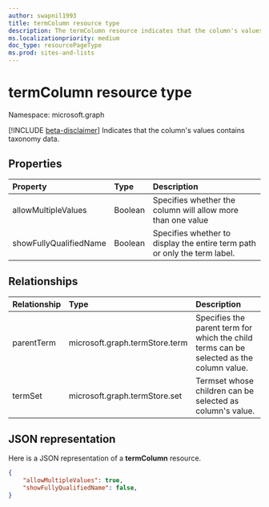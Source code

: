 ```yaml
---
author: swapnil1993
title: termColumn resource type
description: The termColumn resource indicates that the column's values contains taxonomy data.
ms.localizationpriority: medium
doc_type: resourcePageType
ms.prod: sites-and-lists
---
```


# termColumn resource type

Namespace: microsoft.graph

[!INCLUDE [beta-disclaimer](../../includes/beta-disclaimer.md)]
Indicates that the column's values contains taxonomy data.

## Properties

| Property               | Type                           | Description                                                               |
| :--------------------- | :----------------------------- | :------------------------------------------------------------------------ |
| allowMultipleValues    | Boolean                        | Specifies whether the column will allow more than one value               |
| showFullyQualifiedName | Boolean                        | Specifies whether to display the entire term path or only the term label. |

## Relationships

| Relationship   | Type                      | Description
|:----------------|:--------------------------|:-------------------------------
| parentTerm     | microsoft.graph.termStore.term | Specifies the parent term for which the child terms can be selected as the column value.
| termSet      | microsoft.graph.termStore.set | Termset whose children can be selected as column's value.

## JSON representation

Here is a JSON representation of a **termColumn** resource.

<!-- { "blockType": "resource", "@odata.type": "microsoft.graph.termColumn" } -->

```json
{
    "allowMultipleValues": true,
    "showFullyQualifiedName": false,
}
```
